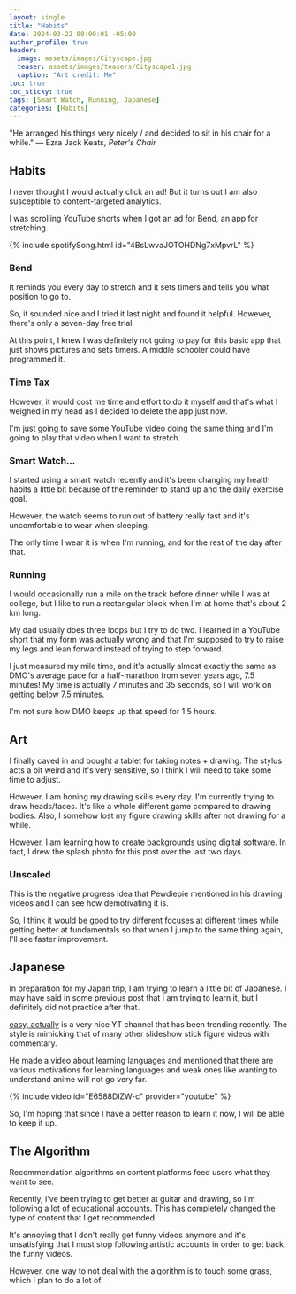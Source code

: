 ```yaml
---
layout: single
title: "Habits"
date: 2024-03-22 00:00:01 -05:00
author_profile: true
header: 
  image: assets/images/Cityscape.jpg
  teaser: assets/images/teasers/Cityscape1.jpg
  caption: "Art credit: Me" 
toc: true
toc_sticky: true
tags: [Smart Watch, Running, Japanese]
categories: [Habits]
---
```


"He arranged his things very nicely / and decided to sit in his chair for a while." — Ezra Jack Keats, *Peter's Chair*

## Habits
I never thought I would actually click an ad! But it turns out I am also susceptible to content-targeted analytics.

I was scrolling YouTube shorts when I got an ad for Bend, an app for stretching. 

{% include spotifySong.html id="4BsLwvaJOTOHDNg7xMpvrL" %}

### Bend
It reminds you every day to stretch and it sets timers and tells you what position to go to. 

So, it sounded nice and I tried it last night and found it helpful. However, there's only a seven-day free trial. 

At this point, I knew I was definitely not going to pay for this basic app that just shows pictures and sets timers. A middle schooler could have programmed it. 

### Time Tax
However, it would cost me time and effort to do it myself and that's what I weighed in my head as I decided to delete the app just now. 

I'm just going to save some YouTube video doing the same thing and I'm going to play that video when I want to stretch. 

### Smart Watch...
I started using a smart watch recently and it's been changing my health habits a little bit because of the reminder to stand up and the daily exercise goal. 

However, the watch seems to run out of battery really fast and it's uncomfortable to wear when sleeping. 

The only time I wear it is when I'm running, and for the rest of the day after that.

### Running
I would occasionally run a mile on the track before dinner while I was at college, but I like to run a rectangular block when I'm at home that's about 2 km long. 

My dad usually does three loops but I try to do two. I learned in a YouTube short that my form was actually wrong and that I'm supposed to try to raise my legs and lean forward instead of trying to step forward. 

I just measured my mile time, and it's actually almost exactly the same as DMO's average pace for a half-marathon from seven years ago, 7.5 minutes! My time is actually 7 minutes and 35 seconds, so I will work on getting below 7.5 minutes.

I'm not sure how DMO keeps up that speed for 1.5 hours.

## Art
I finally caved in and bought a tablet for taking notes + drawing. The stylus acts a bit weird and it's very sensitive, so I think I will need to take some time to adjust. 

However, I am honing my drawing skills every day. I'm currently trying to draw heads/faces. It's like a whole different game compared to drawing bodies. Also, I somehow lost my figure drawing skills after not drawing for a while. 

However, I am learning how to create backgrounds using digital software. In fact, I drew the splash photo for this post over the last two days. 

### Unscaled
This is the negative progress idea that Pewdiepie mentioned in his drawing videos and I can see how demotivating it is. 

So, I think it would be good to try different focuses at different times while getting better at fundamentals so that when I jump to the same thing again, I'll see faster improvement.

## Japanese
In preparation for my Japan trip, I am trying to learn a little bit of Japanese. I may have said in some previous post that I am trying to learn it, but I definitely did not practice after that. 

[easy, actually](https://www.youtube.com/@easyactually) is a very nice YT channel that has been trending recently. The style is mimicking that of many other slideshow stick figure videos with commentary. 

He made a video about learning languages and mentioned that there are various motivations for learning languages and weak ones like wanting to understand anime will not go very far. 

{% include video id="E6588DlZW-c" provider="youtube" %}

So, I'm hoping that since I have a better reason to learn it now, I will be able to keep it up. 

## The Algorithm
Recommendation algorithms on content platforms feed users what they want to see. 

Recently, I've been trying to get better at guitar and drawing, so I'm following a lot of educational accounts. This has completely changed the type of content that I get recommended. 

It's annoying that I don't really get funny videos anymore and it's unsatisfying that I must stop following artistic accounts in order to get back the funny videos. 

However, one way to not deal with the algorithm is to touch some grass, which I plan to do a lot of. 